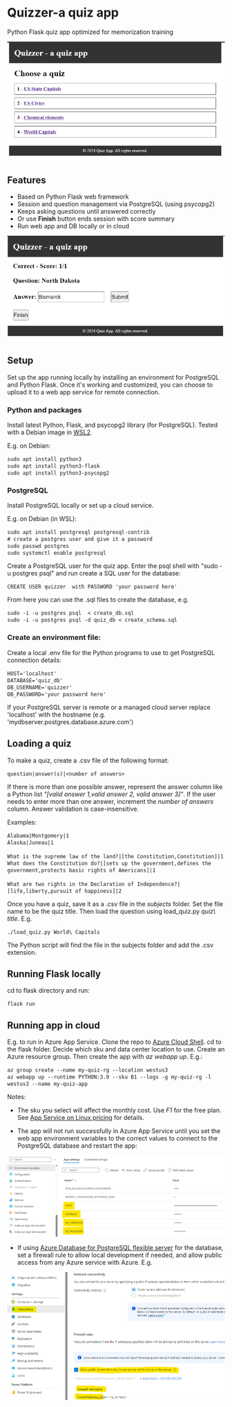 # Quizzer-a quiz app

Python Flask quiz app optimized for memorization training

![](./img/quiz0.png)

## Features
- Based on Python Flask web framework
- Session and question management via PostgreSQL (using psycopg2)
- Keeps asking questions until answered correctly
- Or use __Finish__ button ends session with score summary
- Run web app and DB locally or in cloud

![](./img/quiz.png)

## Setup
Set up the app running locally by installing an environment for PostgreSQL and Python Flask. Once it's working and customized, you can choose to upload it to a web app service for remote connection.

### Python and packages
Install latest Python, Flask, and psycopg2 library (for PostgreSQL). Tested with a Debian image in [WSL2](https://learn.microsoft.com/windows/wsl/install). 

E.g. on Debian: 

    sudo apt install python3
    sudo apt install python3-flask
    sudo apt install python3-psycopg2

### PostgreSQL
Install PostgreSQL locally or set up a cloud service. 

E.g. on Debian (in WSL):

    sudo apt install postgresql postgresql-contrib
    # create a postgres user and give it a password
    sudo passwd postgres
    sudo systemctl enable postgresql

Create a PostgreSQL user for the quiz app. Enter the psql shell with "sudo -u postgres psql" and run create a SQL user for the database:

    CREATE USER quizzer  with PASSWORD 'your password here'

From here you can use the .sql files to create the database, e.g.

    sudo -i -u postgres psql  < create_db.sql
    sudo -i -u postgres psql -d quiz_db < create_schema.sql

### Create an environment file:
Create a local .env file for the Python programs to use to get PostgreSQL connection details:

    HOST='localhost'
    DATABASE='quiz_db'
    DB_USERNAME='quizzer'
    DB_PASSWORD='your password here'

If your PostgreSQL server is remote or a managed cloud server replace 'localhost' with the hostname (e.g. 'mydbserver.postgres.database.azure.com')

## Loading a quiz

To make a quiz, create a .csv file of the following format:

    question|answer(s)|<number of answers>

If there is more than one possible answer, represent the answer column like a Python list _"[valid answer 1,valid answer 2, valid answer 3]"_. If the user needs to enter more than one answer, increment the _number of answers_ column. Answer validation is case-insensitive.

Examples:

    Alabama|Montgomery|1
    Alaska|Juneau|1

    What is the supreme law of the land?|[the Constitution,Constitution]|1
    What does the Constitution do?|[sets up the government,defines the government,protects basic rights of Americans]|1

    What are two rights in the Declaration of Independence?|[life,liberty,pursuit of happiness]|2

Once you have a quiz, save it as a .csv file in the _subjects_ folder. Set the file name to be the quiz title. Then load the question using load_quiz.py _quiz\ title_. E.g.

    ./load_quiz.py World\ Capitals

The Python script will find the file in the subjects folder and add the .csv extension.

## Running Flask locally
cd to flask directory and run:

    flask run

## Running app in cloud
E.g. to run in Azure App Service. Clone the repo to [Azure Cloud Shell](https://learn.microsoft.com/azure/cloud-shell/overview). cd to the flask folder. Decide which sku and data center location to use. Create an Azure resource group. Then create the app with _az webapp up_. E.g.:

    az group create --name my-quiz-rg --location westus3
    az webapp up --runtime PYTHON:3.9 --sku B1 --logs -g my-quiz-rg -l westus3 --name my-quiz-app

Notes: 

- The sku you select will affect the monthly cost. Use _F1_ for the free plan. See [App Service on Linux pricing](https://azure.microsoft.com/pricing/details/app-service/linux/) for details.

- The app will not run successfully in Azure App Service until you set the web app environment variables to the correct values to connect to the PostgreSQL database and restart the app:

![](./img/app_service_env.png)

- If using [Azure Database for PostgreSQL flexible server](https://learn.microsoft.com/azure/postgresql/flexible-server/overview) for the database, set a firewall rule to allow local development if needed, and allow public access from any Azure service with Azure. E.g.

![](./img/postgres_networking.png)